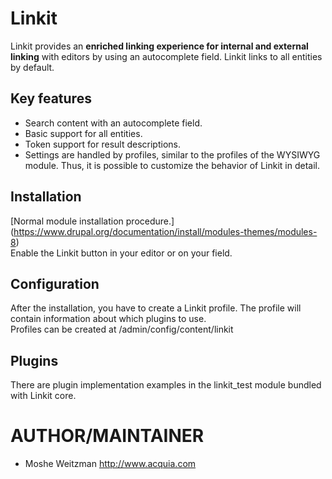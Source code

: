 # Linkit

Linkit provides an **enriched linking experience for internal and external
linking** with editors by using an autocomplete field. Linkit links to all
entities by default.

## Key features
* Search content with an autocomplete field.
* Basic support for all entities.
* Token support for result descriptions.
* Settings are handled by profiles, similar to the profiles of the WYSIWYG
module. Thus, it is possible to customize the behavior of Linkit in detail.

## Installation
[Normal module installation procedure.]
(https://www.drupal.org/documentation/install/modules-themes/modules-8)<br>
Enable the Linkit button in your editor or on your field.

## Configuration
After the installation, you have to create a Linkit profile. The profile will
contain information about which plugins to use. <br>
Profiles can be created at /admin/config/content/linkit

## Plugins
There are plugin implementation examples in the linkit_test module bundled with
Linkit core.

AUTHOR/MAINTAINER
======================
- Moshe Weitzman <weitzman at tejasa DOT com> http://www.acquia.com

